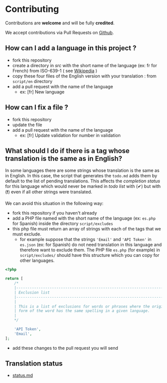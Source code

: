 # Contributing

Contributions are **welcome** and will be fully **credited**.

We accept contributions via Pull Requests on [Github](https://github.com/Laravel-Lang/lang).

## How can I add a language in this project ?

* fork this repository
* create a directory in *src* with the short name of the language (ex: fr for French) from ISO-639-1 (
  see [Wikipedia](https://en.wikipedia.org/wiki/List_of_ISO_639-1_codes) )
* copy these four files of the English version with your translation : from `script/en` directory
* add a pull request with the name of the language
    * ex: [fr] New language

## How can I fix a file ?

* fork this repository
* update the file
* add a pull request with the name of the language
    * ex: [fr] Update validation for number in validation

## What should I do if there is a tag whose translation is the same as in English?

In some languages ​​there are some strings whose translation is the same as in English. In this case, the script that generates the `todo.md` adds them by
default to the list of pending translations. This affects the *completion status* for this language which would never be marked in *todo list* with (✔) but
with (❗) even if all other strings were translated.

We can avoid this situation in the following way:

* fork this repository if you haven't already
* add a PHP file named with the short name of the language (ex: `es.php` for Spanish) inside the directory `script/excludes`
* this php file must return an array of strings with each of the tags that we must exclude.
    * for example suppose that the strings `'Email'` and `'API Token'` in `es.json` (ex: for Spanish) do not need translation in this language and therefore
      want to exclude them. The PHP file `es.php` (for example) in `script/excludes/` should have this structure which you can copy for other languages.

```php
<?php

return [
    /*
    |--------------------------------------------------------------------------
    | Exclusion list
    |--------------------------------------------------------------------------
    |
    | This is a list of exclusions for words or phrases where the original
    | form of the word has the same spelling in a given language.
    |
    */

    'API Token',
    'Email',
];
```

* add these changes to the pull request you will send

## Translation status

* [status.md](status.md)

